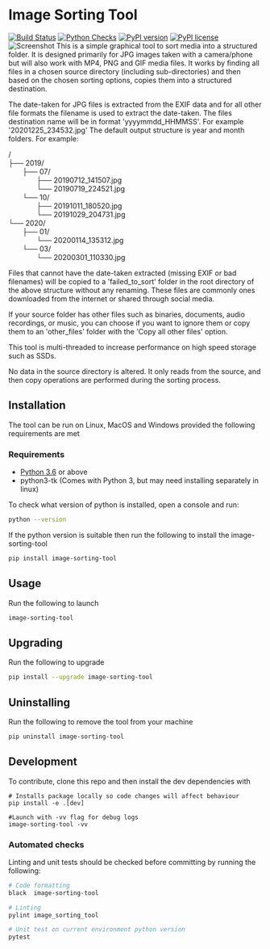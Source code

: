 # Image Sorting Tool
[![Build Status](https://jenkins.thorpe.work/buildStatus/icon?job=image-sorting-tool%2Fmain&subject=build%20status)](https://jenkins.thorpe.work/blue/organizations/jenkins/image-sorting-tool/activity)
[![Python Checks](https://github.com/ThorpeJosh/image-sorting-tool/actions/workflows/python-test.yml/badge.svg)](https://github.com/ThorpeJosh/image-sorting-tool/actions/workflows/python-test.yml)
[![PyPI version](https://img.shields.io/pypi/v/image-sorting-tool.svg)](https://pypi.org/project/image-sorting-tool/)
[![PyPI license](https://img.shields.io/pypi/l/image-sorting-tool.svg)](https://pypi.org/project/image-sorting-tool/)  
![Screenshot](https://raw.githubusercontent.com/ThorpeJosh/image-sorting-tool/main/assets/ImageSortingTool.png)
This is a simple graphical tool to sort media into a structured folder. It is designed primarily for JPG images taken with a camera/phone but will also work with MP4, PNG and GIF media files. It works by finding all files in a chosen source directory (including sub-directories) and then based on the chosen sorting options, copies them into a structured destination.

The date-taken for JPG files is extracted from the EXIF data and for all other file formats the filename is used to extract the date-taken. The files destination name will be in format 'yyyymmdd_HHMMSS'. For example '20201225_234532.jpg'
The default output structure is year and month folders. For example:

/<br>
├── 2019/<br>
&ensp;&ensp;&ensp;&ensp;├── 07/<br>
&ensp;&ensp;&ensp;&ensp;&ensp;&ensp;&ensp;&ensp;├── 20190712_141507.jpg<br>
&ensp;&ensp;&ensp;&ensp;&ensp;&ensp;&ensp;&ensp;└── 20190719_224521.jpg<br>
&ensp;&ensp;&ensp;&ensp;└── 10/<br>
&ensp;&ensp;&ensp;&ensp;&ensp;&ensp;&ensp;&ensp;├── 20191011_180520.jpg<br>
&ensp;&ensp;&ensp;&ensp;&ensp;&ensp;&ensp;&ensp;└── 20191029_204731.jpg<br>
└── 2020/<br>
&ensp;&ensp;&ensp;&ensp;├── 01/<br>
&ensp;&ensp;&ensp;&ensp;&ensp;&ensp;&ensp;&ensp;└── 20200114_135312.jpg<br>
&ensp;&ensp;&ensp;&ensp;└── 03/<br>
&ensp;&ensp;&ensp;&ensp;&ensp;&ensp;&ensp;&ensp;└── 20200301_110330.jpg<br>

Files that cannot have the date-taken extracted (missing EXIF or bad filenames) will be copied to a 'failed_to_sort' folder in the root directory of the above structure without any renaming. These files are commonly ones downloaded from the internet or shared through social media.

If your source folder has other files such as binaries, documents, audio recordings, or music, you can choose if you want to ignore them or copy them to an 'other_files' folder with the 'Copy all other files' option.

This tool is multi-threaded to increase performance on high speed storage such as SSDs.

No data in the source directory is altered. It only reads from the source, and then copy operations are performed during the sorting process.

## Installation
The tool can be run on Linux, MacOS and Windows provided the following requirements are met
### Requirements
* [Python 3.6](https://www.python.org/downloads/) or above
* python3-tk (Comes with Python 3, but may need installing separately in linux)

To check what version of python is installed, open a console and run:
```bash
python --version
```
If the python version is suitable then run the following to install the image-sorting-tool
```bash
pip install image-sorting-tool
```

## Usage
Run the following to launch
```bash
image-sorting-tool
```
## Upgrading
Run the following to upgrade
```bash
pip install --upgrade image-sorting-tool
```

## Uninstalling
Run the following to remove the tool from your machine
```bash
pip uninstall image-sorting-tool
```

## Development
To contribute, clone this repo and then install the dev dependencies with
```shell
# Installs package locally so code changes will affect behaviour
pip install -e .[dev]

#Launch with -vv flag for debug logs
image-sorting-tool -vv 
```

### Automated checks
Linting and unit tests should be checked before committing by running the following:
```bash
# Code formatting
black  image-sorting-tool

# Linting
pylint image_sorting_tool

# Unit test on current environment python version
pytest
```
